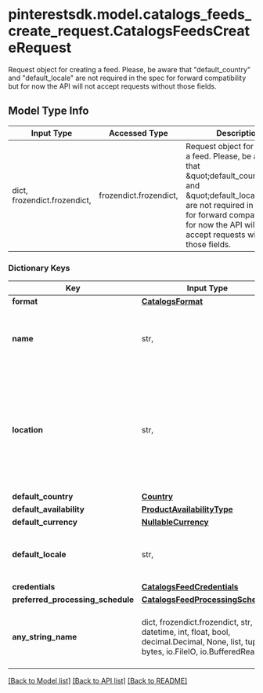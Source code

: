# pinterestsdk.model.catalogs_feeds_create_request.CatalogsFeedsCreateRequest

Request object for creating a feed. Please, be aware that \"default_country\" and \"default_locale\" are not required in the spec for forward compatibility but for now the API will not accept requests without those fields.

## Model Type Info
Input Type | Accessed Type | Description | Notes
------------ | ------------- | ------------- | -------------
dict, frozendict.frozendict,  | frozendict.frozendict,  | Request object for creating a feed. Please, be aware that \&quot;default_country\&quot; and \&quot;default_locale\&quot; are not required in the spec for forward compatibility but for now the API will not accept requests without those fields. | 

### Dictionary Keys
Key | Input Type | Accessed Type | Description | Notes
------------ | ------------- | ------------- | ------------- | -------------
**format** | [**CatalogsFormat**](CatalogsFormat.md) | [**CatalogsFormat**](CatalogsFormat.md) |  | 
**name** | str,  | str,  | A human-friendly name associated to a given feed. | 
**location** | str,  | str,  | The URL where a feed is available for download. This URL is what Pinterest will use to download a feed for processing. | 
**default_country** | [**Country**](Country.md) | [**Country**](Country.md) |  | [optional] 
**default_availability** | [**ProductAvailabilityType**](ProductAvailabilityType.md) | [**ProductAvailabilityType**](ProductAvailabilityType.md) |  | [optional] 
**default_currency** | [**NullableCurrency**](NullableCurrency.md) | [**NullableCurrency**](NullableCurrency.md) |  | [optional] 
**default_locale** | str,  | str,  | The locale used within a feed for product descriptions. | [optional] 
**credentials** | [**CatalogsFeedCredentials**](CatalogsFeedCredentials.md) | [**CatalogsFeedCredentials**](CatalogsFeedCredentials.md) |  | [optional] 
**preferred_processing_schedule** | [**CatalogsFeedProcessingSchedule**](CatalogsFeedProcessingSchedule.md) | [**CatalogsFeedProcessingSchedule**](CatalogsFeedProcessingSchedule.md) |  | [optional] 
**any_string_name** | dict, frozendict.frozendict, str, date, datetime, int, float, bool, decimal.Decimal, None, list, tuple, bytes, io.FileIO, io.BufferedReader | frozendict.frozendict, str, BoolClass, decimal.Decimal, NoneClass, tuple, bytes, FileIO | any string name can be used but the value must be the correct type | [optional]

[[Back to Model list]](../../README.md#documentation-for-models) [[Back to API list]](../../README.md#documentation-for-api-endpoints) [[Back to README]](../../README.md)

